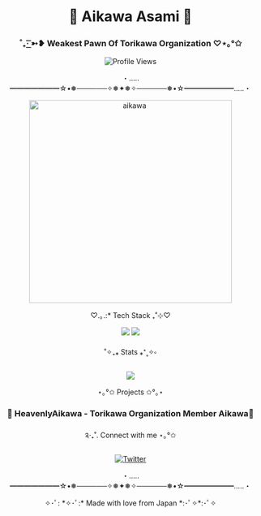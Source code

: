 <div align="center">
  
  # 🎀 Aikawa Asami 🌸
  ### ˚₊· ͟͟͞͞➳❥ Weakest Pawn Of Torikawa Organization ♡⋆｡°✩

  <img src="https://komarev.com/ghpvc/?username=AikawaAsami&abbreviated=true&color=ff69b4&style=for-the-badge" alt="Profile Views"/>
  
  ・‥…━━━━━━━☆•❅──────✧❅✦❅✧──────❅•☆━━━━━━━…‥・
  
  <img src="https://github.com/AikawaAsami/AikawaAsami/assets/114198361/e1db1918-3e3c-4c25-a808-2a0cfd4506cb" alt="aikawa" width="400"/>
  
  ♡.｡.:* Tech Stack ₊˚⊹♡

  <img src="https://img.shields.io/badge/C%23-FF69B4?style=for-the-badge&logo=c-sharp&logoColor=white"/>
  <img src="https://img.shields.io/badge/.NET-FFB6C1?style=for-the-badge&logo=dotnet&logoColor=white"/>
  
  ˚✧₊⁎ Stats ⁎⁺˳✧༚

  <img src="https://github-readme-stats.vercel.app/api?username=AikawaAsami&show_icons=true&theme=radical&title_color=ff69b4&icon_color=ff69b4&border_color=ff69b4"/>

  ⋆｡°✩ Projects ✩°｡⋆

  ### 🌸 HeavenlyAikawa - Torikawa Organization Member Aikawa🌸
  
  ༉‧₊˚. Connect with me ⋆｡°✩

  [![Twitter](https://img.shields.io/badge/Twitter-FF69B4?style=for-the-badge&logo=Twitter&logoColor=white)](https://twitter.com/ch_asami)

  ・‥…━━━━━━━☆•❅──────✧❅✦❅✧──────❅•☆━━━━━━━…‥・

  <p align="center">✧･ﾟ: *✧･ﾟ:* Made with love from Japan *:･ﾟ✧*:･ﾟ✧</p>
</div>
